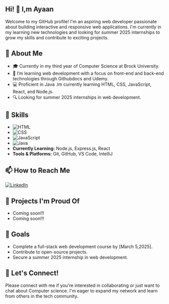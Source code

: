 ## Hi! 👋 I,m Ayaan

Welcome to my GitHub profile! I'm an aspiring web developer passionate about building interactive and responsive web applications. I'm currently in my learning new technologies and looking for summer 2025 internships to grow my skills and contribute to exciting projects.

## 🚀 About Me

- 🎓 Currently in my third year of Computer Science at Brock University.
- 🌱 I’m learning web development with a focus on front-end and back-end technologies through Githubdocs and Udemy.
- 💻 Proficient in Java .Im currently learning HTML, CSS, JavaScript, React, and Node.js.
- 🔍 Looking for summer 2025 internships in web development.

## 💼 Skills

- ![HTML](https://img.shields.io/badge/-HTML5-E34F26?style=flat&logo=html5&logoColor=white)
- ![CSS](https://img.shields.io/badge/-CSS3-1572B6?style=flat&logo=css3&logoColor=white)
- ![JavaScript](https://img.shields.io/badge/-JavaScript-F7DF1E?style=flat&logo=javascript&logoColor=black)
- ![Java](https://img.shields.io/badge/-Java-007396?style=flat&logo=java&logoColor=white)
- **Currently Learning:** Node.js, Express.js, React
- **Tools & Platforms:** Git, GitHub, VS Code, IntelliJ

## 📫 How to Reach Me

[![LinkedIn](https://img.shields.io/badge/-LinkedIn-blue?style=flat&logo=linkedin&logoColor=white)](https://www.linkedin.com/in/ayaan-rathod-6311a3307)

## 🌟 Projects I'm Proud Of

- Coming soon!!!
- Coming soon!!!

## 🎯 Goals

- Complete a full-stack web development course by [March 5,2025].
- Contribute to open-source projects.
- Secure a summer 2025 internship in web development.

## 🤝 Let's Connect!

Please connect with me if you're interested in collaborating or just want to chat about Computer science. I'm eager to expand my network and learn from others in the tech community.


